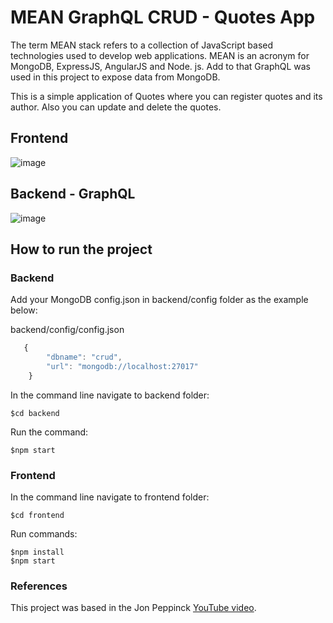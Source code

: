 # MEAN GraphQL CRUD - Quotes App
 
The term MEAN stack refers to a collection of JavaScript based technologies used to develop web applications. MEAN is an acronym for MongoDB, ExpressJS, AngularJS and Node. js.
Add to that GraphQL was used in this project to expose data from MongoDB.

This is a simple application of Quotes where you can register quotes and its author. Also you can update and delete the quotes.

## Frontend

![image](https://user-images.githubusercontent.com/19416887/119704936-94411b80-be2e-11eb-841d-fa7ff64801a5.png)

## Backend - GraphQL

![image](https://user-images.githubusercontent.com/19416887/119705494-3234e600-be2f-11eb-943e-2395f3a4d240.png)

## How to run the project

### Backend

Add your MongoDB config.json in backend/config folder as the example below:

backend/config/config.json

```javascript
   {
        "dbname": "crud",
        "url": "mongodb://localhost:27017"
    }
```

In the command line navigate to backend folder:

    $cd backend
    
Run the command:

    $npm start

### Frontend

In the command line navigate to frontend folder:

    $cd frontend
    
Run commands:

    $npm install
    $npm start
    
### References

This project was based in the Jon Peppinck [YouTube video](https://www.youtube.com/watch?v=zCMNvnlDoVg).
